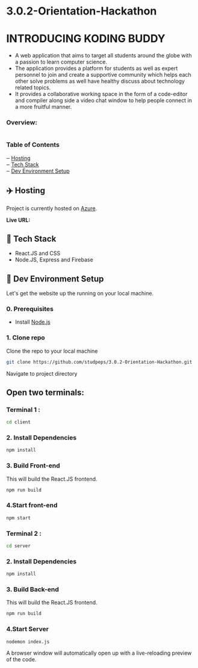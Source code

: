 # 3.0.2-Orientation-Hackathon

# INTRODUCING KODING BUDDY
 
- A web application that aims to target all students around the globe with a passion to learn computer science.
- The application provides a platform for students as well as expert personnel to join and create a supportive community which helps each other solve problems as well have healthy discuss about technology related topics.
- It provides a collaborative working space in the form of a code-editor and compiler along side a video chat window to help people connect in a more fruitful manner.


### Overview:

<img src=""/>

### Table of Contents

‒ [Hosting](#hosting)  
‒ [Tech Stack](#tech-stack)  
‒ [Dev Environment Setup](#environment-setup)

<a id="hosting"></a>

## :airplane: Hosting

Project is currently hosted on [Azure](https://azure.microsoft.com/en-in/).

**Live URL:** 

<a id="tech-stack"></a>

## :toolbox: Tech Stack

- React.JS and CSS
- Node.JS, Express and Firebase

<a id="environment-setup"></a>

## :hammer: Dev Environment Setup

Let's get the website up the running on your local machine.

### 0. Prerequisites

- Install [Node.js](http://nodejs.org)

### 1. Clone repo

Clone the repo to your local machine

```bash
git clone https://github.com/studpeps/3.0.2-Orientation-Hackathon.git
```

Navigate to project directory

## Open two terminals:

### Terminal 1 :

```bash
cd client
```

### 2. Install Dependencies

```bash
npm install
```

### 3. Build Front-end

This will build the React.JS frontend.

```bash
npm run build
```
### 4.Start front-end

```bash
npm start
```
### Terminal 2 :

```bash
cd server
```

### 2. Install Dependencies

```bash
npm install
```

### 3. Build Back-end

This will build the React.JS frontend.

```bash
npm run build
```
### 4.Start Server

```bash
nodemon index.js
```
A browser window will automatically open up with a live-reloading preview of the code.
